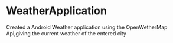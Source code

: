 # WeatherApplication
Created a Android Weather application using the OpenWetherMap Api,giving the current weather of the entered city
